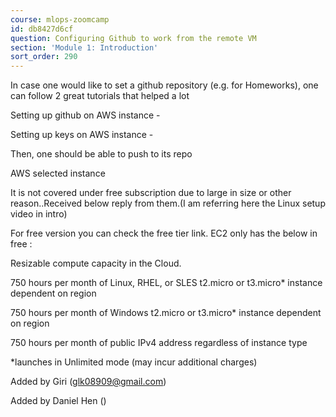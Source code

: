 ```yaml
---
course: mlops-zoomcamp
id: db8427d6cf
question: Configuring Github to work from the remote VM
section: 'Module 1: Introduction'
sort_order: 290
---
```


In case one would like to set a github repository (e.g. for Homeworks), one can follow 2 great tutorials that helped a lot

Setting up github on AWS instance -

Setting up keys on AWS instance -

Then, one should be able to push to its repo

AWS selected instance

It is not covered under free subscription due to large in size or other reason..Received below reply from them.(I am referring here the Linux setup video in intro)

For free version you can check the free tier link. EC2 only has the below in free :

Resizable compute capacity in the Cloud.

750 hours per month of Linux, RHEL, or SLES t2.micro or t3.micro* instance dependent on region

750 hours per month of Windows t2.micro or t3.micro* instance dependent on region

750 hours per month of public IPv4 address regardless of instance type

*launches in Unlimited mode (may incur additional charges)

Added by Giri (glk08909@gmail.com)

Added by Daniel Hen ()

